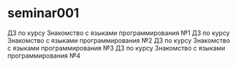 # seminar001
ДЗ по курсу Знакомство с языками программирования №1
ДЗ по курсу Знакомство с языками программирования №2
ДЗ по курсу Знакомство с языками программирования №3
ДЗ по курсу Знакомство с языками программирования №4